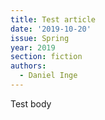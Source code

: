 ```yaml
---
title: Test article
date: '2019-10-20'
issue: Spring
year: 2019
section: fiction
authors:
  - Daniel Inge
---
```

Test body
